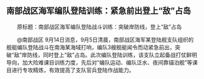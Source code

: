 ## 南部战区海军编队登陆训练：紧急前出登上“敌”占岛
　　原标题：南部战区海军编队登陆战斗训练：突破岸防线，登上“敌”占岛

　　@南部战区 9月14日消息，9月5日清晨，南部战区海军某登陆舰支队组织的舰艇编队登陆战斗在南海某海域打响，编队3艘舰艇闻令而动紧急前出，突破“敌”岸防线，同时登上“敌”占岛。此次编队登陆训练，该支队立起备战打仗鲜明导向，加大险难课目训练力度，先后对“编队运动、编队泛水、夜间靠锚泊舰”等课目进行专攻精炼，有效提高了支队官兵登陆作战能力。

